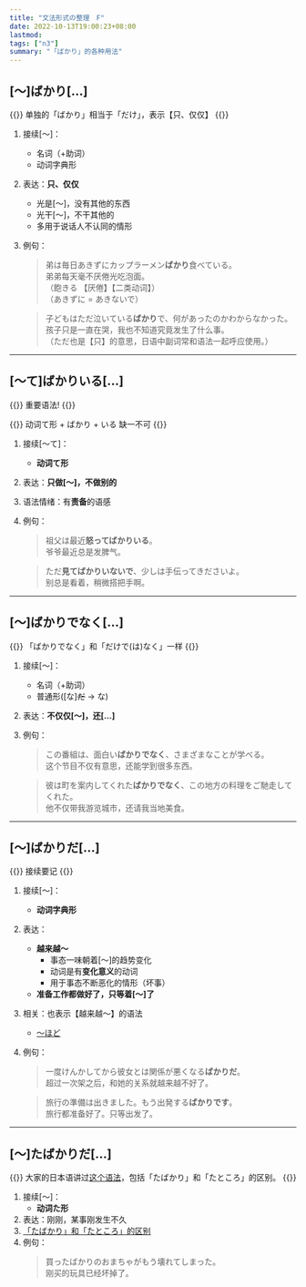 ```yaml
---
title: "文法形式の整理　F"
date: 2022-10-13T19:00:23+08:00
lastmod: 
tags: ["n3"]
summary: "「ばかり」的各种用法"
---
```


## [〜]ばかり[...]

{{<alert>}}
单独的「ばかり」相当于「だけ」，表示【只、仅仅】
{{</alert>}}

1. 接续[〜]：
    - 名词（+助词）
    - 动词字典形
2. 表达：**只、仅仅**
    - 光是[〜]，没有其他的东西
    - 光干[〜]，不干其他的
    - 多用于说话人不认同的情形
3. 例句：
    > 弟は毎日あきずにカップラーメン**ばかり**食べている。  
    弟弟每天毫不厌倦光吃泡面。  
    （飽きる 【厌倦】【二类动词】）  
    （あきずに = あきないで）

    > 子どもはただ泣いている**ばかり**で、何があったのかわからなかった。  
    孩子只是一直在哭，我也不知道究竟发生了什么事。  
    （ただ也是【只】的意思，日语中副词常和语法一起呼应使用。）

---
## [〜て]ばかりいる[...]
{{<badge>}}
重要语法!
{{</badge>}}

{{<alert>}}
动词て形 + ばかり + いる 缺一不可
{{</alert>}}

1. 接续[〜て]：
    - **动词て形**
2. 表达：**只做[〜]，不做别的**
3. 语法情绪：有**责备**的语感
4. 例句：
    > 祖父は最近**怒ってばかりいる**。  
    爷爷最近总是发脾气。

    > ただ**見てばかりいないで**、少しは手伝ってきださいよ。  
    别总是看着，稍微搭把手啊。

---
## [〜]ばかりでなく[...]

{{<alert>}}
「ばかりでなく」和「だけで(は)なく」一样
{{</alert>}}

1. 接续[〜]：
    - 名词（+助词）
    - 普通形([な]~~だ~~ → な)
2. 表达：**不仅仅[〜]，还[...]**
3. 例句：
    > この番組は、面白い**ばかりでなく**、さまざまなことが学べる。  
    这个节目不仅有意思，还能学到很多东西。

    > 彼は町を案内してくれた**ばかりでなく**、この地方の料理をご馳走してくれた。  
    他不仅带我游览城市，还请我当地美食。

---
## [〜]ばかりだ[...]

{{<alert>}}
接续要记
{{</alert>}}

1. 接续[〜]：
    - **动词字典形**
2. 表达：
    - **越来越～**
        - 事态一味朝着[〜]的趋势变化
        - 动词是有**变化意义**的动词
        - 用于事态不断恶化的情形（坏事）
    - **准备工作都做好了，只等着[〜]了**
3. 相关：也表示【越来越〜】的语法
    - [〜ほど](/n3/2/#ほど)
3. 例句：
    > 一度けんかしてから彼女とは関係が悪くなる**ばかりだ**。  
    超过一次架之后，和她的关系就越来越不好了。

    > 旅行の準備は出きました。もう出発する**ばかりです**。  
    旅行都准备好了。只等出发了。

---
## [〜]たばかりだ[...]

{{<alert>}}
大家的日本语讲过[这个语法](/minnano/46/#动词た形ばかりです)，包括「たばかり」和「たところ」的区别。
{{</alert>}}

1. 接续[〜]：
    - **动词た形**
2. 表达：刚刚，某事刚发生不久
3. [「たばかり」和「たところ」的区别](/minnano/46/#动词た形ばかりです)
4. 例句：
    > 買ったばかりのおまちゃがもう壊れてしまった。  
    刚买的玩具已经坏掉了。
